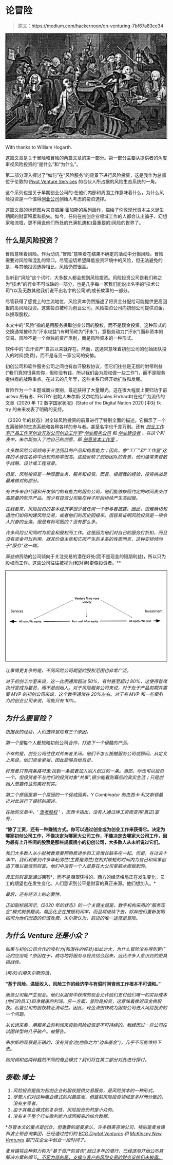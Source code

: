 # 论冒险

> 原文：<https://medium.com/hackernoon/on-venturing-7bf67a83ce34>

![](img/4322f86bc8907af9ae155153d63e7934.png)

With thanks to William Hogarth.

这篇文章是关于冒险和冒险的两篇文章的第一部分。第一部分主要从提供者的角度审视风险投资的“是什么”和“为什么”。

第二部分深入探讨了“如何”在“风险服务”的背景下进行风险投资，这是我作为总部位于伦敦的 [Pivot Venture Services](https://www.pivot.uk.com/) 的合伙人所占据的风险生态系统的一角。

这个系列也是关于早期创业公司的:在他们内部和周围工作意味着什么，为什么风险投资是一个值得[创业公司](https://hackernoon.com/tagged/startup)创始人考虑的投资选择。

这篇文章的标题图片来自威廉·霍加斯的[系列画作](https://en.wikipedia.org/wiki/A_Rake%27s_Progress)，描绘了伦敦现代资本主义诞生期间的财富积累和损失。如今，任何在初创企业领域工作的人都会认出骗子、幻想家和流氓，更不用说他们所处的充满机遇和(最重要的)风险的世界了。

## 什么是风险投资？

冒险意味着风险。作为动词,“冒险”意味着在结果不确定的活动中分担风险。冒险需要对风险和混乱的胃口。尽管迫切希望降低投资环境中的风险，但无法避免的是，与其他投资选择相比，风险仍然很高。

当听到“风险”这个词时，大多数人都会想到风险投资。风险投资公司是我们称之为“技术”的行业不可或缺的一部分，也是几乎每一家我们能说出名字的“技术公司”(以及无数其他我们说不出名字的公司)的成长故事的一部分。

尽管获得了感觉上的主流地位，风险资本仍然描述了将资金分配给可能提供更高回报的高风险投资。这些投资被称为创业公司。风险投资公司向初创公司提供资金，以换取股权。

本文中的“风险”指的是用服务换取创业公司的股权，而不是现金投资。这种形式的交换通常被称为“汗水权益”(有时简称为“汗水”)，意指劳动力(“汗水”)而非资本的交易。风险不是一个单独的资产类别，而是风险资本的一种形式。

软件中的“血汗资产”自古以来就存在。然而，这通常意味着初创公司的创始团队投入的时间(免费)，而不是与另一家公司的安排。

初创公司和软件服务公司之间也有血汗股权协议，但它们往往是无偿的附带利益(“我们真的很喜欢你，但你没有钱，所以我们会为股权做一些工作”)，而不是服务提供商的战略重点。在过去的几年里，这些关系已经开始扩散和发展。

冒险作为一个主题或商业类别，最近获得了大量曝光。这在很大程度上要归功于前 ustwo 所有者、FKTRY 创始人朱尔斯·艾尔哈特(Jules Ehrhardt)在他广为流传的文章《2020 年 T2 数字国家状况》(State of the Digital Nation 2020 )中对 fk try 的未来发表了明确的支持。

《2020 年的状态》对全球风险投资的前景进行了特别全面的描述。它揭示了一个支离破碎的生态系统和各种各样的参与者。甚至名字也千差万别。还有 [*创业工作室*](https://humanventures.co/)[*产品工作室*](https://www.surfncode.io/)[*创业开发公司*](http://prehype.com/)[*创业工作室*](http://www.sweet.studio/)*[*创业服务公司*](https://castle.co/about) *和* [*创业建设者*](https://venturebuilders.nl/) *。*在这个列表中，朱尔斯加入了他自己的创意，即 [*创意资本工作室*](https://fktry.com/) 。**

*大多数风险公司倾向于关注团队的产品和构思能力；因此，像“工厂”和“工作室”这样的术语在名称中出现的频率很高。这些反映了创始团队的背景，他们通常来自数字战略、设计或工程背景。*

*但是，风险投资是一种双面业务、服务和投资。而且，根据我的经验，投资挑战是最难做对的部分。*

*有许多来自代理和开发部门的有能力的服务公司，他们能够按照约定的时间表交付高质量的软件产品。很少有投资公司能在种子阶段持续产生高回报。*

*在我看来，风险投资的基本经济学很少被任何一个参与者披露。因此，很难确切知道他们如何构建风险交易，或者他们的历史回报率。很容易证明风险投资是一项令人兴奋的业务。但是有利可图的？没有那么多。*

*许多风险公司同时为现金和股权而工作。这是因为他们对自己的服务打折扣，而且没有资金可以利用。就其价值主张和它所产生的关系的性质而言，这种安排倾向于“服务”这一端。*

*那些由*资助的公司倾向于关注交易的潜在好处(而不是现金的短期利益)，所以只为股权而工作。这些公司往往被视为(和对待)更像投资者。**

*![](img/a0cbaef077c0afcd6ded2eb41951a794.png)*

*让事情更复杂的是，不同风险公司期望的股权范围也非常广泛。*

*对于初创工作室来说，这一比例通常超过 50%，有时甚至超过 80%，这使得首席执行官成为雇员，而不是创始人。对于风险服务公司来说，对于处于产品前期并需要 MVP 的初创公司来说，这个数字通常在 20%左右。对于有 MVP 和一些牵引力的创业公司来说，可能只有 10%。*

## *为什么要冒险？*

*根据我的经验，人们选择冒险有三个原因。*

*第一个是*每个人都想和初创公司*合作，打造下一个很酷的产品。*

*不幸的是，创业公司往往对外来者关闭。他们不怎么接触服务公司或顾问。从定义上来说，他们资金紧张，因此能够自给自足。*

*好奇者只有两条路可走:找到一条或者加入别人创立的一条。当然，你也可以投资一个。但投资者不与他们的投资对象“共事”,很少能看到幕后的真实生活；只是创始人想要传达的美好现实。*

*第二个原因是第一个原因的一个促成因素，Y Combinator 的杰西卡·利文斯顿最近对此进行了很好的阐述。*

*在她的文章中，' [*思考股权*](http://foundersatwork.posthaven.com/think-about-equity) *'* ，杰西卡指出，没有人通过挣工资而变得(真正)富有，*

**“除了工资，还有一种赚钱方式。你可以通过创业或为创业工作来获得它。决定为哪家初创公司工作，不像决定为哪家大公司工作，不像决定去哪家大公司工作，因为最有上升空间的股票是那些规模很小的初创公司，大多数人从未听说过它们。**

*我们大多数人从小就被教育要把物质进步和工资增长联系在一起。但是，在过去十年中，我们观察到许多年轻男性(主要是男性)在相对较短的时间内为自己和同事创造了难以置信的财富。他们中没有一个人是靠在大公司拿薪水而做到的。*

*真正的财富是通过*拥有*，而不是*赚取*获得的。西方的经济格局正在发生变化，员工的期望也在发生变化。人们意识到公平是财富的真正来源。他们想加入。*

*最后，还有经济上的必要性。*

*正如副标题所示,《2020 年的状态》的一个关键主题是，数字机构采用的“服务现金”模式前景黯淡。商品化正在摧毁利润率，而且将继续下去，除非他们重新发明如何为他们创造的价值收费。朱尔斯认为，前进的唯一途径是冒险。*

## *为什么 Venture 还是小众？*

*如果与初创公司合作的吸引力(和潜在的好处)如此之大，为什么冒险没有得到更广泛的应用呢？原因在于，成功地将服务与投资结合起来，远比许多人意识到的更具挑战性。*

*(再次)引用朱尔斯的话，*

**“基于风险、递延收入、风险工作的经济学与有偿时间咨询工作根本不可调和。”**

*服务公司能产生现金。他们从服务中获得的现金允许他们支付他们唯一的实际成本(他们的员工)和净健康的利润。另一方面，冒险是投资，这意味着推迟现金换股权。私营公司的股权缺乏流动性。因此，现金流很快成为服务公司进入风险投资的一个问题。*

*从长远来看，用服务业的利润来资助风险投资是不可持续的。我经历过一些公司在试图转型时几乎破产。被警告。*

*朱尔斯的观察是正确的，没有资金池(他称之为“边车基金”)，几乎不可能维持下去。*

*如何调和这两种截然不同的商业模式？我们将在第二部分对此进行探讨。*

## *泰勒:博士*

1.  *风险投资是指为初创企业的股权提供交易服务，是风险资本的一种形式。*
2.  *尽管人们对这种商业模式的兴趣高涨，但目前风险投资领域是多样而分散的，没有主导者。*
3.  *由于其商业模式的复杂性，风险投资仍然是小众的。*
4.  *没有关于整个行业盈利能力或回报率的综合数据。*

**尽管本文的重点是创业，但重要的是要承认，许多精英咨询公司，特别是麦肯锡和波士顿咨询集团，已经通过他们的 [BCG Digital Ventures](https://www.bcgdv.com/) 和 [McKinsey New Ventures](https://www.mckinsey.com/about-us/new-ventures) 部门在企业中创业一段时间了。*

*麦肯锡将这种努力称为“基于资产的咨询”,经过多年的潜行，已经逐渐开始公布其解决方案的细节[。不足为奇的是，支撑与客户的风险交易的财务安排仍未披露。](https://www.mckinsey.com/solutions)*